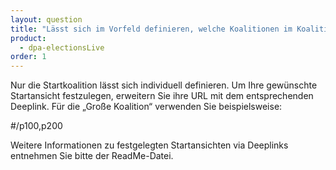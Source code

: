 ```yaml
---
layout: question
title: "Lässt sich im Vorfeld definieren, welche Koalitionen im Koalitionsrechner gelistet werden?"
product: 
  - dpa-electionsLive
order: 1
---
```


Nur die Startkoalition lässt sich individuell definieren. Um Ihre gewünschte Startansicht festzulegen, erweitern Sie ihre URL mit dem entsprechenden Deeplink. Für die „Große Koalition“ verwenden Sie beispielsweise:

#/p100,p200

Weitere Informationen zu festgelegten Startansichten via Deeplinks entnehmen Sie bitte der ReadMe-Datei.